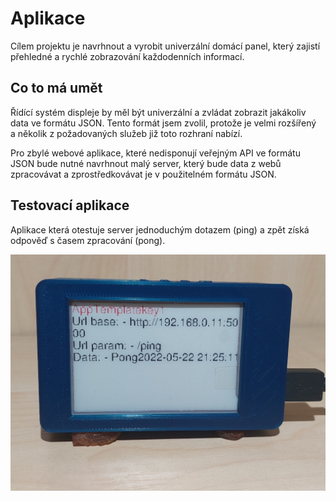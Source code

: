 # Aplikace

Cílem projektu je navrhnout a&nbsp;vyrobit univerzální domácí panel, který zajistí přehledné a&nbsp;rychlé zobrazování každodenních informací.

## Co to má umět

Řídící systém displeje by měl být univerzální a&nbsp;zvládat zobrazit jakákoliv data ve formátu JSON. Tento formát jsem zvolil, protože je velmi rozšířený a&nbsp;několik z&nbsp;požadovaných služeb již toto rozhraní nabízí.

Pro zbylé webové aplikace, které nedisponují veřejným API ve formátu JSON bude nutné navrhnout malý server, který bude data z&nbsp;webů zpracovávat a&nbsp;zprostředkovávat je v&nbsp;použitelném formátu JSON.

## Testovací aplikace

Aplikace která otestuje server jednoduchým dotazem (ping) a&nbsp;zpět získá odpověď s&nbsp;časem zpracování (pong).

![](../media/aplikace/templateApp.jpeg)